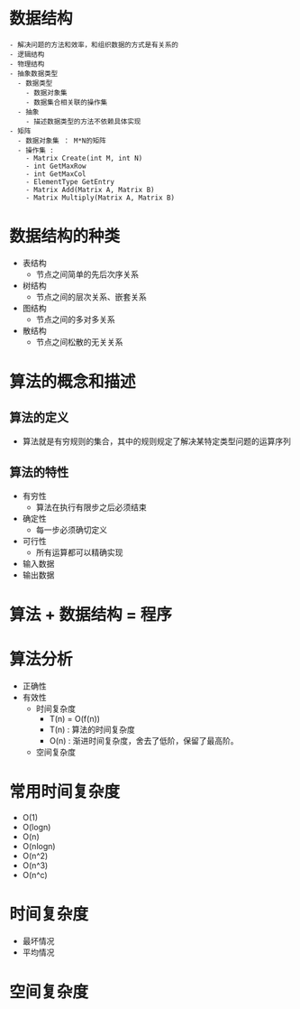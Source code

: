 # 数据结构
    - 解决问题的方法和效率，和组织数据的方式是有关系的
    - 逻辑结构
    - 物理结构
    - 抽象数据类型
      - 数据类型
        - 数据对象集
        - 数据集合相关联的操作集
      - 抽象
        - 描述数据类型的方法不依赖具体实现 
    - 矩阵
      - 数据对象集 ： M*N的矩阵
      - 操作集 : 
        - Matrix Create(int M, int N)
        - int GetMaxRow
        - int GetMaxCol
        - ElementType GetEntry
        - Matrix Add(Matrix A, Matrix B)
        - Matrix Multiply(Matrix A, Matrix B) 
# 数据结构的种类
- 表结构
    - 节点之间简单的先后次序关系 
- 树结构
    - 节点之间的层次关系、嵌套关系  
- 图结构
    - 节点之间的多对多关系
- 散结构
    - 节点之间松散的无关关系

# 算法的概念和描述

## 算法的定义
- 算法就是有穷规则的集合，其中的规则规定了解决某特定类型问题的运算序列

## 算法的特性
- 有穷性
    - 算法在执行有限步之后必须结束
- 确定性
    - 每一步必须确切定义
- 可行性
    - 所有运算都可以精确实现
- 输入数据
- 输出数据

# 算法 + 数据结构 = 程序

# 算法分析
- 正确性
- 有效性
    - 时间复杂度
        - T(n) = O(f(n))
        - T(n) : 算法的时间复杂度
        - O(n) : 渐进时间复杂度，舍去了低阶，保留了最高阶。
    - 空间复杂度
# 常用时间复杂度
- O(1)
- O(logn)
- O(n)
- O(nlogn)
- O(n^2)
- O(n^3)
- O(n^c)

# 时间复杂度
- 最坏情况
- 平均情况

# 空间复杂度